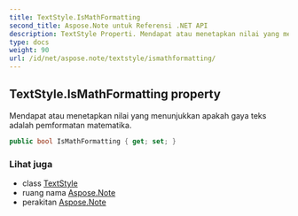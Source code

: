 ```yaml
---
title: TextStyle.IsMathFormatting
second_title: Aspose.Note untuk Referensi .NET API
description: TextStyle Properti. Mendapat atau menetapkan nilai yang menunjukkan apakah gaya teks adalah pemformatan matematika.
type: docs
weight: 90
url: /id/net/aspose.note/textstyle/ismathformatting/
---
```

## TextStyle.IsMathFormatting property

Mendapat atau menetapkan nilai yang menunjukkan apakah gaya teks adalah pemformatan matematika.

```csharp
public bool IsMathFormatting { get; set; }
```

### Lihat juga

* class [TextStyle](../)
* ruang nama [Aspose.Note](../../textstyle/)
* perakitan [Aspose.Note](../../../)


